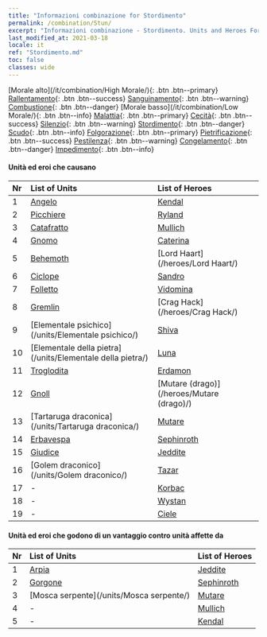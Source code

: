 ```yaml
---
title: "Informazioni combinazione for Stordimento"
permalink: /combination/Stun/
excerpt: "Informazioni combinazione - Stordimento. Units and Heroes Formation."
last_modified_at: 2021-03-18
locale: it
ref: "Stordimento.md"
toc: false
classes: wide
---
```


  [Morale alto](/it/combination/High Morale/){: .btn .btn--primary} [Rallentamento](/it/combination/Slow/){: .btn .btn--success} [Sanguinamento](/it/combination/Bleeding/){: .btn .btn--warning} [Combustione](/it/combination/Burning/){: .btn .btn--danger} [Morale basso](/it/combination/Low Morale/){: .btn .btn--info} [Malattia](/it/combination/Disease/){: .btn .btn--primary} [Cecità](/it/combination/Blind/){: .btn .btn--success} [Silenzio](/it/combination/Silence/){: .btn .btn--warning} [Stordimento](/it/combination/Stun/){: .btn .btn--danger} [Scudo](/it/combination/Shield/){: .btn .btn--info} [Folgorazione](/it/combination/Static/){: .btn .btn--primary} [Pietrificazione](/it/combination/Petrify/){: .btn .btn--success} [Pestilenza](/it/combination/Plague/){: .btn .btn--warning} [Congelamento](/it/combination/Freeze/){: .btn .btn--danger} [Impedimento](/it/combination/Deterrence/){: .btn .btn--info} 


#### Unità ed eroi che causano <Stordimento>

  | Nr |  List of Units  | List of Heroes | 
  |:---|:----------------|:---------------| 
  | 1 | [Angelo](/units/Angelo/) | [Kendal](/heroes/Kendal/) |
  | 2 | [Picchiere](/units/Picchiere/) | [Ryland](/heroes/Ryland/) |
  | 3 | [Catafratto](/units/Catafratto/) | [Mullich](/heroes/Mullich/) |
  | 4 | [Gnomo](/units/Gnomo/) | [Caterina](/heroes/Caterina/) |
  | 5 | [Behemoth](/units/Behemoth/) | [Lord Haart](/heroes/Lord Haart/) |
  | 6 | [Ciclope](/units/Ciclope/) | [Sandro](/heroes/Sandro/) |
  | 7 | [Folletto](/units/Folletto/) | [Vidomina](/heroes/Vidomina/) |
  | 8 | [Gremlin](/units/Gremlin/) | [Crag Hack](/heroes/Crag Hack/) |
  | 9 | [Elementale psichico](/units/Elementale psichico/) | [Shiva](/heroes/Shiva/) |
  | 10 | [Elementale della pietra](/units/Elementale della pietra/) | [Luna](/heroes/Luna/) |
  | 11 | [Troglodita](/units/Troglodita/) | [Erdamon](/heroes/Erdamon/) |
  | 12 | [Gnoll](/units/Gnoll/) | [Mutare (drago)](/heroes/Mutare (drago)/) |
  | 13 | [Tartaruga draconica](/units/Tartaruga draconica/) | [Mutare](/heroes/Mutare/) |
  | 14 | [Erbavespa](/units/Erbavespa/) | [Sephinroth](/heroes/Sephinroth/) |
  | 15 | [Giudice](/units/Giudice/) | [Jeddite](/heroes/Jeddite/) |
  | 16 | [Golem draconico](/units/Golem draconico/) | [Tazar](/heroes/Tazar/) |
  | 17 | - | [Korbac](/heroes/Korbac/) |
  | 18 | - | [Wystan](/heroes/Wystan/) |
  | 19 | - | [Ciele](/heroes/Ciele/) |


#### Unità ed eroi che godono di un vantaggio contro unità affette da <Stordimento>

  | Nr |  List of Units  | List of Heroes | 
  |:---|:----------------|:---------------| 
  | 1 | [Arpia](/units/Arpia/) | [Jeddite](/heroes/Jeddite/) |
  | 2 | [Gorgone](/units/Gorgone/) | [Sephinroth](/heroes/Sephinroth/) |
  | 3 | [Mosca serpente](/units/Mosca serpente/) | [Mutare](/heroes/Mutare/) |
  | 4 | - | [Mullich](/heroes/Mullich/) |
  | 5 | - | [Kendal](/heroes/Kendal/) |
